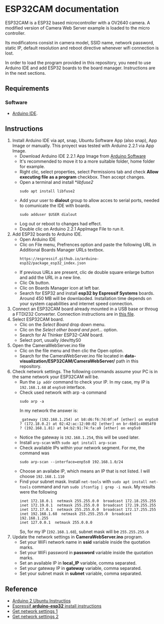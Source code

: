 # ESP32CAM documentation
ESP32CAM is a ESP32 based microcontroller with a OV2640 camera. A modified version of Camera Web Server example is loaded to the micro controller.

Its modificatons consist in camera model, SSID name, network password, static IP, default resolution and reboot directive whenever wifi connection is lost.

In order to load the program provided in this repository, you need to use Arduino IDE and add ESP32 boards to the board manager. Instructions are in the next sections.

## Requirements

### Software
- [Arduino IDE](https://www.arduino.cc/en/software).


## Instructions

1. Install Arduino IDE via apt, snap, Ubuntu Software App (also snap), App Image or manually. This proyect was tested with Arduino 2.2.1 via App Image.
    - Download Arduino IDE 2.2.1 App Image from [Arduino Software](https://www.arduino.cc/en/software)
    - It's recommended to move it to a more suitable folder, home folder for example.
    - Right clic, select properties, select Permissions tab and check **Allow executing file as a program** checkbox. Then accept changes.
    - Open a terminal and install **libfuse2*
        ```
        sudo apt install libfuse2
        ```
    - Add your user to **dialout** group to allow acces to serial ports, needed to comunicate the IDE with boards.
        ```
        sudo adduser $USER dialout
        ```
    - Log out or reboot to changes had effect.
    - Double clic on Arduino 2.2.1 AppImage File to run it.
2. Add ESP32 boards to Arduino IDE.
    - Open Arduino IDE
    - Clic on File menu, Prefrences option and paste the following URL in Additional Boards Manager URLs textbox.
        ```
        https://espressif.github.io/arduino-esp32/package_esp32_index.json
        ```
    - If previous URLs are present, clic de double square enlarge button and add the URL in a new line.
    - Clic Ok button.
    - Clic on Boards Manager icon at left bar.
    - Search for ESP32 and install **esp32 by Espressif Systems** boards. Around 450 MB will be downlaoded. Installation time depends on your system capabilities and internet speed connection.
3. Connect an ESP32CAM board already mounted in a USB base or throug a FTDI232 Converter. Connection instructions are in [this file](https://github.com/hugoescalpelo/data-visualization/blob/main/ESP32CAM/esp32cam-ftdi232-connections.md).
4. Select ESP32CAM board.
    - Clic on the *Select Board* drop down menu.
    - Clic on the *Select other board and port...* option.
    - Search for AI Thinker ESP32-CAM board.
    - Select port, usually /dev/ttyS0
5. Open the CameraWebServer.ino file
    - Clic on the file menu and then clic the Open option.
    - Search for the CameraWebServer.ino file located in **data-visualization/ESP32CAM/CameraWebServer/** path in this repository.
6. Check network settings. The following commands assume your PC is in the same network your ESP32CAM will be.
    - Run the ```ip addr``` command to check your IP. In my case, my IP is ```192.168.1.68``` at ```enp5s0``` interface.
    - Check used network with arp -a command
        ```
        sudo arp -a
        ```
        In my network the answer is:
        ```
        _gateway (192.168.1.254) at b8:d6:f6:7d:0f:ef [ether] on enp5s0
        ? (172.18.0.2) at 02:42:ac:12:00:02 [ether] on br-6b01c40054f0
        ? (192.168.1.81) at b4:b2:91:74:fa:a9 [ether] on enp5s0
        ```
    - Notice the gateway is ```192.168.1.254```, this will be used later.
    - Install ```arp-scan``` with ```sudo apt install arp-scan```
    - Check available IPs within your network segment. For me, the command was 
        ```
        sudo arp-scan --interface=enp5s0 192.168.1.0/24
        ```
    - Choose an availabe IP, which means an IP that is not listed. I will choose ```192.168.1.110```
    - Find your subnet mask. Install ```net-tools``` with ```sudo apt install net-tools``` command and run ```sudo ifconfig | grep -i mask```. My results were the following
        ```
        inet 172.18.0.1  netmask 255.255.0.0  broadcast 172.18.255.255
        inet 172.19.0.1  netmask 255.255.0.0  broadcast 172.19.255.255
        inet 172.17.0.1  netmask 255.255.0.0  broadcast 172.17.255.255
        inet 192.168.1.68  netmask 255.255.255.0  broadcast 192.168.1.255
        inet 127.0.0.1  netmask 255.0.0.0
        ```
        So, for my IP (```192.168.1.68```), subnet mask will be ```255.255.255.0```
7. Update the network settings in **CameraWebServer.ino** program.
    - Set your WiFi network name in **ssid** variable inside the quotation marks.
    - Set your WiFi password in **password** variable inside the quotation marks.
    - Set an available IP in **local_IP** variable, comma separated.
    - Set your gateway IP in **gateway** variable, comma separated.
    - Set your subnet mask in **subnet** variable, comma separated.




## Reference
- [Arduino 2 Ubuntu Instructios](https://www.youtube.com/watch?v=JeD3nz0__nc)
- [Espressif **arduino-esp32** install instructions](https://docs.espressif.com/projects/arduino-esp32/en/latest/installing.html)
- [Get network settings 1](https://www.techrepublic.com/article/how-to-scan-for-ip-addresses-on-your-network-with-linux/)
- [Get network settings 2](https://devconnected.com/how-to-get-your-ip-address-on-linux/)